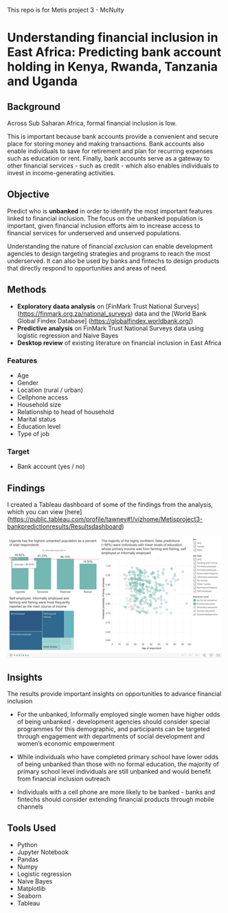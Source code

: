 This repo is for Metis project 3 - McNulty

# Understanding financial inclusion in East Africa: Predicting bank account holding in Kenya, Rwanda, Tanzania and Uganda

## Background

Across Sub Saharan Africa, formal financial inclusion is low. 

This is important because bank accounts provide a convenient and secure place for storing money and making transactions.  Bank accounts also enable individuals to save for retirement and plan for recurring expenses such as education or rent. Finally, bank accounts serve as a gateway to other financial services - such as credit - which also enables individuals to invest in income-generating activities.

## Objective

Predict who is __unbanked__ in order to identify the most important features linked to financial inclusion. The focus on the unbanked population is important, given financial inclusion efforts aim to increase access to financial services for underserved and unserved populations. 

Understanding the nature of financial *exclusion* can enable development agencies to design targeting strategies and programs to reach the most underserved. It can also be used by banks and fintechs to design products that directly respond to opportunities and areas of need.

## Methods

* **Exploratory daata analysis** on [FinMark Trust National Surveys] (https://finmark.org.za/national_surveys) data and the [World Bank Global Findex Database] (https://globalfindex.worldbank.org/)
* **Predictive analysis** on FinMark Trust National Surveys data using logistic regression and Naive Bayes
* **Desktop review** of existing literature on financial inclusion in East Africa

### Features
* Age
* Gender
* Location (rural / urban)
* Cellphone access
* Household size
* Relationship to head of household
* Marital status
* Education level
* Type of job

### Target
* Bank account (yes / no)


## Findings

I created a Tableau dashboard of some of the findings from the analysis, which you can view [here] (https://public.tableau.com/profile/tawney#!/vizhome/Metisproject3-bankpredictionresults/Resultsdashboard)

<img src="02-ghimages/tableau_shot.png" alt="dashboard" width="500"/>

## Insights

The results provide important insights on opportunities to advance financial inclusion

* For the unbanked, Informally employed single women have higher odds of being unbanked - development agencies should consider special programmes for this demographic, and participants can be targeted through engagement with departments of social development and women’s economic empowerment

* While individuals who have completed primary school have lower odds of being unbanked than those with no formal education, the majority of primary school level individuals are still unbanked and would benefit from financial inclusion outreach

* Individuals with a cell phone are more likely to be banked - banks and fintechs should consider extending financial products through mobile channels

## Tools Used
* Python
* Jupyter Notebook
* Pandas
* Numpy
* Logistic regression
* Naive Bayes
* Matplotlib
* Seaborn
* Tableau